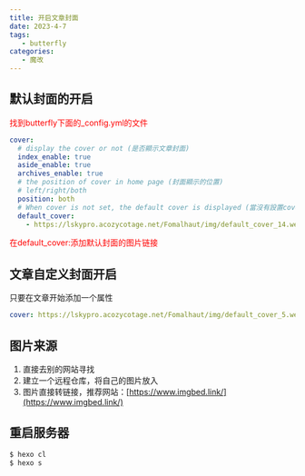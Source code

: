```yaml
---
title: 开启文章封面
date: 2023-4-7
tags:
   - butterfly
categories:
   - 魔改
---
```


## 默认封面的开启
<font color="red">找到butterfly下面的_config.yml的文件</font>
```yaml
cover:
  # display the cover or not (是否顯示文章封面)
  index_enable: true
  aside_enable: true
  archives_enable: true
  # the position of cover in home page (封面顯示的位置)
  # left/right/both
  position: both
  # When cover is not set, the default cover is displayed (當沒有設置cover時，默認的封面顯示)
  default_cover:
    - https://lskypro.acozycotage.net/Fomalhaut/img/default_cover_14.webp
```
<font color="red">在default_cover:添加默认封面的图片链接</font>

## 文章自定义封面开启
只要在文章开始添加一个属性
```yaml
cover: https://lskypro.acozycotage.net/Fomalhaut/img/default_cover_5.webp
```

## 图片来源
1. 直接去别的网站寻找
2. 建立一个远程仓库，将自己的图片放入
3. 图片直接转链接，推荐网站：[https://www.imgbed.link/](https://www.imgbed.link/)

## 重启服务器
```sh
$ hexo cl
$ hexo s
```